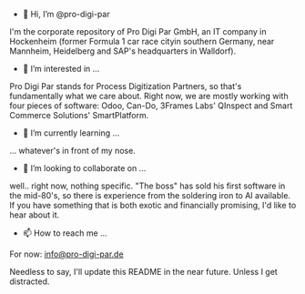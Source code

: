 - 👋 Hi, I’m @pro-digi-par

I'm the corporate repository of Pro Digi Par GmbH, an IT company in Hockenheim (former Formula 1 car race cityin southern Germany, near Mannheim, Heidelberg and SAP's headquarters in Walldorf). 

- 👀 I’m interested in ...

Pro Digi Par stands for Process Digitization Partners, so that's fundamentally what we care about. Right now, we are mostly working with four pieces of software: Odoo, Can-Do, 3Frames Labs' QInspect and Smart Commerce Solutions' SmartPlatform.

- 🌱 I’m currently learning ...

... whatever's in front of my nose.

- 💞️ I’m looking to collaborate on ...

well.. right now, nothing specific. "The boss" has sold his first software in the mid-80's, so there is experience from the soldering iron to AI available. If you have something that is both exotic and financially promising, I'd like to hear about it.

- 📫 How to reach me ...

For now: info@pro-digi-par.de

Needless to say, I'll update this README in the near future. Unless I get distracted.

<!---
pro-digi-par/pro-digi-par is a ✨ special ✨ repository because its `README.md` (this file) appears on your GitHub profile.
You can click the Preview link to take a look at your changes.
--->
